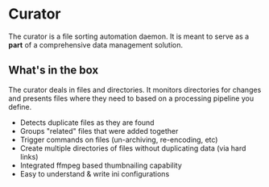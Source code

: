 # Curator

The curator is a file sorting automation daemon. It is meant to serve as a **part** of a comprehensive data management solution.

## What's in the box

The curator deals in files and directories. It monitors directories for changes and presents files where they need to based on a processing pipeline you define.

* Detects duplicate files as they are found
* Groups "related" files that were added together
* Trigger commands on files (un-archiving, re-encoding, etc)
* Create multiple directories of files without duplicating data (via hard links)
* Integrated ffmpeg based thumbnailing capability
* Easy to understand & write ini configurations
